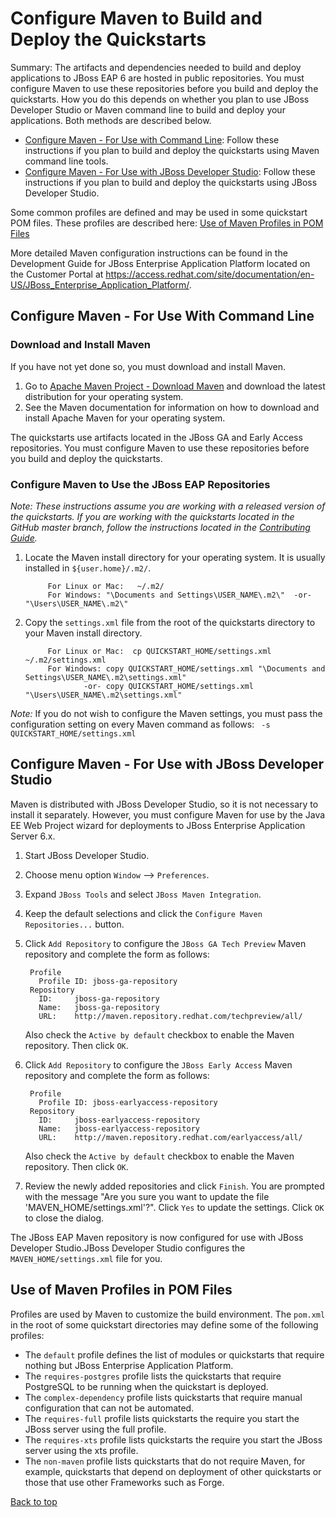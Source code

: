 Configure Maven to Build and Deploy the Quickstarts
===============

Summary: The artifacts and dependencies needed to build and deploy applications to JBoss EAP 6 are hosted in public repositories. You must configure Maven to use these repositories before you build and deploy the quickstarts. How you do this depends on whether you plan to use JBoss Developer Studio or Maven command line to build and deploy your applications. Both methods are described below.

* [Configure Maven - For Use with Command Line](#configure-maven-for-use-with-command-line): Follow these instructions if you plan to build and deploy the quickstarts using Maven command line tools.
* [Configure Maven - For Use with JBoss Developer Studio](#configure-maven-for-use-with-jboss-developer-studio): Follow these instructions if you plan to build and deploy the quickstarts using JBoss Developer Studio.

Some common profiles are defined and may be used in some quickstart POM files. These profiles are described here: [Use of Maven Profiles in POM Files](#use-of-maven-profiles-in-pom-files)

More detailed Maven configuration instructions can be found in the Development Guide for JBoss Enterprise Application Platform located on the Customer Portal at <https://access.redhat.com/site/documentation/en-US/JBoss_Enterprise_Application_Platform/>.


Configure Maven - For Use With Command Line
-------------------------------------------

### Download and Install Maven

If you have not yet done so, you must download and install Maven.

1. Go to [Apache Maven Project - Download Maven](http://maven.apache.org/download.html) and download the latest distribution for your operating system.
2. See the Maven documentation for information on how to download and install Apache Maven for your operating system.

The quickstarts use artifacts located in the JBoss GA and Early Access repositories. You must configure Maven to use these repositories before you build and deploy the quickstarts. 

### Configure Maven to Use the JBoss EAP Repositories

_Note: These instructions assume you are working with a released version of the quickstarts. If you are working with the quickstarts located in the GitHub master branch, follow the instructions located in the [Contributing Guide](CONTRIBUTING.md#configure-maven)._

1. Locate the Maven install directory for your operating system. It is usually installed in `${user.home}/.m2/`. 

            For Linux or Mac:   ~/.m2/
            For Windows: "\Documents and Settings\USER_NAME\.m2\"  -or-  "\Users\USER_NAME\.m2\"

2. Copy the `settings.xml` file from the root of the quickstarts directory to your Maven install directory.
 
            For Linux or Mac:  cp QUICKSTART_HOME/settings.xml  ~/.m2/settings.xml
            For Windows: copy QUICKSTART_HOME/settings.xml "\Documents and Settings\USER_NAME\.m2\settings.xml"
                    -or- copy QUICKSTART_HOME/settings.xml "\Users\USER_NAME\.m2\settings.xml"

_Note:_ If you do not wish to configure the Maven settings, you must pass the configuration setting on every Maven command as follows: ` -s QUICKSTART_HOME/settings.xml`
            

Configure Maven - For Use with JBoss Developer Studio
-----------------------------------------------------

Maven is distributed with JBoss Developer Studio, so it is not necessary to install it separately. However, you must configure Maven for use by the Java EE Web Project wizard for deployments to JBoss Enterprise Application Server 6.x.

1. Start JBoss Developer Studio.
2. Choose menu option `Window` --> `Preferences`.
3. Expand `JBoss Tools` and select `JBoss Maven Integration`.
4. Keep the default selections and click the `Configure Maven Repositories...` button.
5. Click `Add Repository` to configure the `JBoss GA Tech Preview` Maven repository and complete the form as follows: 

        Profile
          Profile ID: jboss-ga-repository
        Repository
          ID:     jboss-ga-repository
          Name:   jboss-ga-repository
          URL:    http://maven.repository.redhat.com/techpreview/all/

    Also check the `Active by default` checkbox to enable the Maven repository. Then click `OK`.

5. Click `Add Repository` to configure the `JBoss Early Access` Maven repository and complete the form as follows: 

        Profile
          Profile ID: jboss-earlyaccess-repository
        Repository
          ID:     jboss-earlyaccess-repository
          Name:   jboss-earlyaccess-repository
          URL:    http://maven.repository.redhat.com/earlyaccess/all/

    Also check the `Active by default` checkbox to enable the Maven repository. Then click `OK`.

6. Review the newly added repositories and click `Finish`. You are prompted with the message "Are you sure you want to update the file 'MAVEN_HOME/settings.xml'?". Click `Yes` to update the settings. Click `OK` to close the dialog.

The JBoss EAP Maven repository is now configured for use with JBoss Developer Studio.JBoss Developer Studio configures the `MAVEN_HOME/settings.xml` file for you.


Use of Maven Profiles in POM Files
----------------------------------

Profiles are used by Maven to customize the build environment. The `pom.xml` in the root of some quickstart directories may define some of the following profiles:

* The `default` profile defines the list of modules or quickstarts that require nothing but JBoss Enterprise Application Platform.
* The `requires-postgres` profile lists the quickstarts that require PostgreSQL to be running when the quickstart is deployed.
* The `complex-dependency` profile lists quickstarts that require manual configuration that can not be automated.
* The `requires-full` profile lists quickstarts the require you start the JBoss server using the full profile.
* The `requires-xts` profile lists quickstarts the require you start the JBoss server using the xts profile.
* The `non-maven` profile lists quickstarts that do not require Maven, for example, quickstarts that depend on deployment of other quickstarts or those that use other Frameworks such as Forge.

[Back to top](#configure-maven-to-build-and-deploy-the-quickstarts)
